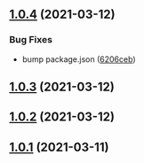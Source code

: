 ## [1.0.4](https://github.com/danmt/rxjs-obscure/compare/v1.0.3...v1.0.4) (2021-03-12)


### Bug Fixes

* bump package.json ([6206ceb](https://github.com/danmt/rxjs-obscure/commit/6206cebb1c14dbba9dd73febb5d5c02da3a1523d))

## [1.0.3](https://github.com/danmt/rxjs-obscure/compare/v1.0.2...v1.0.3) (2021-03-12)

## [1.0.2](https://github.com/danmt/rxjs-obscure/compare/v1.0.1...v1.0.2) (2021-03-12)

## [1.0.1](https://github.com/danmt/rxjs-obscure/compare/v1.0.0...v1.0.1) (2021-03-11)
